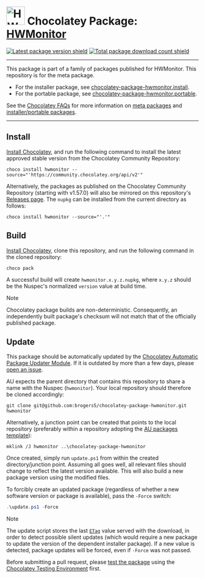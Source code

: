 <!--markdownlint-disable-next-line MD033 MD045 -->
# <img src="https://cdn.jsdelivr.net/gh/brogers5/chocolatey-package-hwmonitor@7ece95e61f975f243a891d9631e7b2f177240d81/hwmonitor.png" width="48" height="48" alt="HWMonitor icon"/> Chocolatey Package: [HWMonitor](https://community.chocolatey.org/packages/hwmonitor)

[![Latest package version shield](https://img.shields.io/chocolatey/v/hwmonitor.svg)](https://community.chocolatey.org/packages/hwmonitor)
[![Total package download count shield](https://img.shields.io/chocolatey/dt/hwmonitor.svg)](https://community.chocolatey.org/packages/hwmonitor)

---

This package is part of a family of packages published for HWMonitor. This repository is for the meta package.

* For the installer package, see [chocolatey-package-hwmonitor.install](https://github.com/brogers5/chocolatey-package-hwmonitor.install).
* For the portable package, see [chocolatey-package-hwmonitor.portable](https://github.com/brogers5/chocolatey-package-hwmonitor.portable).

See the [Chocolatey FAQs](https://docs.chocolatey.org/en-us/faqs) for more information on [meta packages](https://docs.chocolatey.org/en-us/faqs/#what-is-the-difference-between-packages-no-suffix-as-compared-to-install-portable) and [installer/portable packages](https://docs.chocolatey.org/en-us/faqs#what-distinction-does-chocolatey-make-between-an-installable-and-a-portable-application).

---

## Install

[Install Chocolatey](https://chocolatey.org/install), and run the following command to install the latest approved stable version from the Chocolatey Community Repository:

```shell
choco install hwmonitor --source="'https://community.chocolatey.org/api/v2'"
```

Alternatively, the packages as published on the Chocolatey Community Repository (starting with v1.57.0) will also be mirrored on this repository's [Releases page](https://github.com/brogers5/chocolatey-package-hwmonitor/releases). The `nupkg` can be installed from the current directory as follows:

```shell
choco install hwmonitor --source="'.'"
```

## Build

[Install Chocolatey](https://chocolatey.org/install), clone this repository, and run the following command in the cloned repository:

```shell
choco pack
```

A successful build will create `hwmonitor.x.y.z.nupkg`, where `x.y.z` should be the Nuspec's normalized `version` value at build time.

>[!Note]
>Chocolatey package builds are non-deterministic. Consequently, an independently built package's checksum will not match that of the officially published package.

## Update

This package should be automatically updated by the [Chocolatey Automatic Package Updater Module](https://github.com/majkinetor/au). If it is outdated by more than a few days, please [open an issue](https://github.com/brogers5/chocolatey-package-hwmonitor/issues).

AU expects the parent directory that contains this repository to share a name with the Nuspec (`hwmonitor`). Your local repository should therefore be cloned accordingly:

```shell
git clone git@github.com:brogers5/chocolatey-package-hwmonitor.git hwmonitor
```

Alternatively, a junction point can be created that points to the local repository (preferably within a repository adopting the [AU packages template](https://github.com/majkinetor/au-packages-template)):

```shell
mklink /J hwmonitor ..\chocolatey-package-hwmonitor
```

Once created, simply run `update.ps1` from within the created directory/junction point. Assuming all goes well, all relevant files should change to reflect the latest version available. This will also build a new package version using the modified files.

To forcibly create an updated package (regardless of whether a new software version or package is available), pass the `-Force` switch:

```powershell
.\update.ps1 -Force
```

>[!Note]
>The update script stores the last [`ETag`](https://developer.mozilla.org/docs/Web/HTTP/Headers/ETag) value served with the download, in order to detect possible silent updates (which would require a new package to update the version of the dependent installer package). If a new value is detected, package updates will be forced, even if `-Force` was not passed.

Before submitting a pull request, please [test the package](https://docs.chocolatey.org/en-us/community-repository/moderation/package-verifier#steps-for-each-package) using the [Chocolatey Testing Environment](https://github.com/chocolatey-community/chocolatey-test-environment) first.
